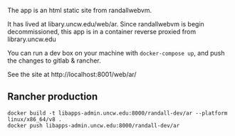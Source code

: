 The app is an html static site from randallwebvm.

It has lived at libary.uncw.edu/web/ar.  Since randallwebvm is begin decommissioned, this app is in a container reverse proxied from library.uncw.edu

You can run a dev box on your machine with `docker-compose up`, and push the changes to gitlab & rancher.

See the site at http://localhost:8001/web/ar/

## Rancher production

```
docker build -t libapps-admin.uncw.edu:8000/randall-dev/ar --platform linux/x86_64/v8 .
docker push libapps-admin.uncw.edu:8000/randall-dev/ar
```

